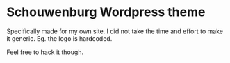 Schouwenburg Wordpress theme
===

Specifically made for my own site. I did not take the time and effort to
make it generic. Eg. the logo is hardcoded.

Feel free to hack it though.